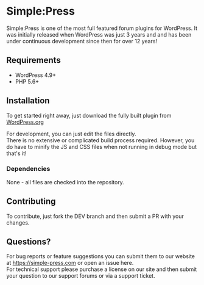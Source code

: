 # Simple:Press
Simple:Press is one of the most full featured forum plugins for WordPress. It was initially released when WordPress was just 3 years and and has been under continuous development since then for over 12 years!

## Requirements

- WordPress 4.9+
- PHP 5.6+

## Installation

To get started right away, just download the fully built plugin from [WordPress.org](https://wordpress.org/plugins/simplepress)

For development, you can just edit the files directly.  
There is no extensive or complicated build process required.  However, you do have to minify the JS and CSS files when not running in debug mode but that's it!

### Dependencies

None - all files are checked into the repository.

## Contributing

To contribute, just fork the DEV branch and then submit a PR with your changes.

## Questions?

For bug reports or feature suggestions you can submit them to our website at https://simple-press.com or open an issue here.  
For technical support please purchase a license on our site and then submit your question to our support forums or via a support ticket.

